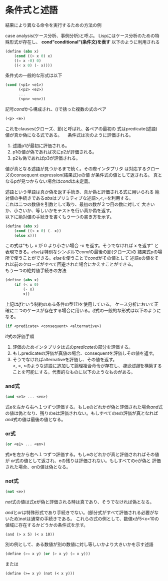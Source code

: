 # 条件式と述語
結果により異なる命令を実行するための方法の例

case analysis(ケース分析、事例分析)と呼ぶ。
Lispにはケース分析のための特殊形式が存在し、
**cond"conditional"(条件文)を表す**
以下のように利用される

```Scheme
(define (abs x)
	(cond ((> x 0) x)
	((= x -0) 0)
	((< x 0) (- x))))
```

条件式の一般的な形式は以下

```Scheme
(cond (<p1> <e1>)
      (<p2> <e2>)
	  ...
	  (<pn> <en>))
```

記号*cond*から構成され、()で括った複数の式のペア

```Scheme
(<p> <e>)
```

これをclauses(クローズ、節)と呼ばれ、各ペアの最初の
式はpredicate(述語)　値が真か偽になる式である。
　条件式は次のように評価される。

1. 述語p1が最初に評価される。  
1. p1の値が偽であれば次にp2が評価される。  
1. p2も偽であればp3が評価される。  

値が真となる述語が見つかるまで続く。その際インタプリタ
は対応するクローズのconsequent expression(結果式)eの値
が条件式の値として返される。
真となるpが見つからない場合は*cond*は未定義。  

述語という単語は真か偽を返す手続き、真か偽と評価される式に用いられる
絶対値の手続きである*abs*はプリミティブな述語>,<,=を利用する。  
これは二つの数値を引数として取り、最初の数が２つ目の数に対して
大きいか、小さいか、等しいかをテストを行い真か偽を返す。  
以下に絶対値の手続きを書くもう一つの書き方を示す。

```Scheme
(define (abs x)
    (cond ((< x 0) (- x))
	(else x)))
```

この式は"もし x が 0 より小さい場合 -x を返す。そうでなければ x を返す"
と表現できる。*else*は特別なシンボルで*cond*の最後の節(クローズ)の
結果式pの場所で使うことができる。*else*を使うことで*cond*がその値として
述語eの値をそれ以前のクローズがすべて回避された場合にかえすことができる。  
もう一つの絶対値手続きの方法

```Scheme
(define (abs x)
    (if (< x 0)
        (- x)
		x))
```

上記は*if*という制約のある条件の型(?)を使用している。
ケース分析において正確に二つのケースが存在する場合に用いる。*if*式の一般的な形式は以下のようになる。

```Scheme
(if <predicate> <consequent> <alternative>)
```

if式の評価手順
1. 評価のためインタプリタは式の*predicate*の部分を評価する。  
1. もしpredicateの評価が真値の場合、consequentを評価しその値を返す。  
1. そうでなければalternativeを評価し、その値を返す。  
<, =, >のような述語に追加して論理複合命令が存在し、*複合述語*を構築することを可能にする。代表的なものに以下のようなものがある。

### and式

```Scheme
(and <e1> ... <en>)
```

式eを左から右へ１つずつ評価する。もしeのどれかが偽と評価された場合*and*式
の値は偽となり、残りのeは評価されない。もしすべてのeの評価が真となれば
*and*式の値は最後の値となる。
### or式
```Scheme
(or <e1> ... <en>)
```

式eを左から右へ１つずつ評価する。もしeのどれかが真と評価されればその値が
*or*式の値として返され、eの残りは評価されない。もしすべてのeが偽と
評価された場合、orの値は偽となる。
### not式
```Scheme
(not <e>)
```

*not*式の値は式eが偽と評価される時は真であり、そうでなければ偽となる。

*and*と*or*は特殊形式であり手続きでない。(部分式がすべて評価される必要がないため)notは通常の手続きである。
これらの式の例として、数値xが5<x<10の値域に存在するかどうかの条件式を示す。

```Sheme
(and (> x 5) (< x 10))
```

別の例として、ある数値が別の数値に対し等しいかより大きいかを示す述語
```Scheme
(define (>= x y) (or (> x y) (= x y)))
```
または
```Sheme
(define (>= x y) (not (< x y)))
```


